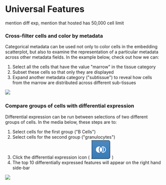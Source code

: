 # Universal Features



mention diff exp, mention that hosted has 50,000 cell limit



### Cross-filter cells and color by metadata

Categorical metadata can be used not only to color cells in the embedding scatterplot, but also to examine the representation of a particular metadata across other metadata fields. In the example below, check out how we can:

1. Select all the cells that have the value "marrow" in the tissue category
2. Subset these cells so that only they are displayed
3. Expand another metadata category \("subtissue"\) to reveal how cells from the marrow are distributed across different sub-tissues

![](../../.gitbook/assets/crossfilter.gif)

### Compare groups of cells with differential expression

Differential expression can be run between selections of two different groups of cells. In the media below, these steps are to:

1. Select cells for the first group \("B Cells"\)
2. Select cells for the second group \("granulocytes"\)
3. Click the differential expression icon \( ![](../../.gitbook/assets/image%20%282%29.png) \)
4. The top 10 differentially expressed features will appear on the right hand side-bar

![](../../.gitbook/assets/diffexp.gif)



